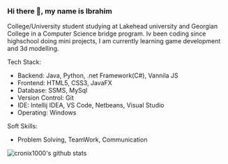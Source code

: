 ### Hi there 👋, my name is Ibrahim 

College/University student studying at Lakehead university and Georgian College in a Computer Science bridge program. Iv been coding since highschool doing mini projects, I am currently learning game development and 3d modelling.

Tech Stack:

- Backend: Java, Python, .net Framework(C#), Vannila JS  
- Frontend: HTML5, CSS3, JavaFX
- Database: SSMS, MySql
- Version Control: Git
- IDE: Intellij IDEA, VS Code, Netbeans, Visual Studio
- Operating: Windows

Soft Skills:

- Problem Solving, TeamWork, Communication 

![cronix1000's github stats](https://github-readme-stats.vercel.app/api?username=cronix1000&show_icons=true&theme=radical)

